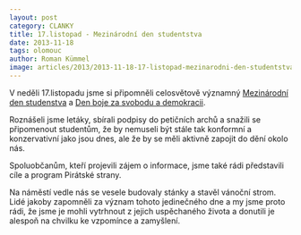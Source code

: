 ```yaml
---
layout: post
category: CLANKY
title: 17.listopad - Mezinárodní den studentstva
date: 2013-11-18
tags: olomouc
author: Roman Kümmel
image: articles/2013/2013-11-18-17-listopad-mezinarodni-den-studentstva.jpg   #751x422 pixelu
---
```

V neděli 17.listopadu jsme si připomněli celosvětově významný [Mezinárodní den studenstva](https://cs.wikipedia.org/wiki/Mezin%C3%A1rodn%C3%AD_den_studentstva)  a [Den boje za svobodu a demokracii](http://cs.wikipedia.org/wiki/Den_boje_za_svobodu_a_demokracii).

Roznášeli jsme letáky, sbírali podpisy do petičních archů a snažili se připomenout studentům, že by nemuseli být stále tak konformní a konzervativní jako jsou dnes, ale že by se měli aktivně zapojit do dění okolo nás.

Spoluobčanům, kteří projevili zájem o informace, jsme také rádi představili cíle a program Pirátské strany.

Na náměstí vedle nás se vesele budovaly stánky a stavěl vánoční strom. Lidé jakoby zapomněli za význam tohoto jedinečného dne a my jsme proto rádi, že jsme je mohli vytrhnout z jejich uspěchaného života a donutili je alespoň na chvilku ke vzpomínce a zamyšlení.